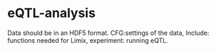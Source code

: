 # eQTL-analysis
Data should be in an HDF5 format. 
CFG:settings of the data,
Include: functions needed for Limix,
experiment: running eQTL. 
